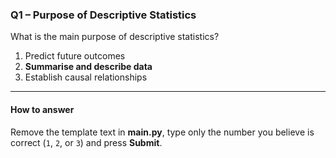 ### Q1 – Purpose of Descriptive Statistics

What is the main purpose of descriptive statistics?

1. Predict future outcomes  
2. **Summarise and describe data**  
3. Establish causal relationships  

---

#### How to answer

Remove the template text in **main.py**, type only the number you believe is
correct (`1`, `2`, or `3`) and press **Submit**.

